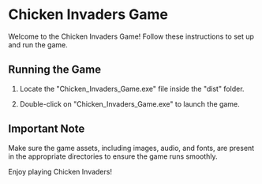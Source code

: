# Chicken Invaders Game

Welcome to the Chicken Invaders Game! Follow these instructions to set up and run the game.

## Running the Game

1. Locate the "Chicken_Invaders_Game.exe" file inside the "dist" folder.

2. Double-click on "Chicken_Invaders_Game.exe" to launch the game.

## Important Note

Make sure the game assets, including images, audio, and fonts, are present in the appropriate directories to ensure the game runs smoothly.

Enjoy playing Chicken Invaders!
